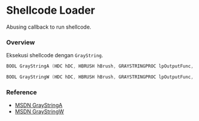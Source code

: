 # Shellcode Loader

Abusing callback to run shellcode.

### Overview

Eksekusi shellcode dengan `GrayString`.

```c++
BOOL GrayStringA (HDC hDC, HBRUSH hBrush, GRAYSTRINGPROC lpOutputFunc, LPARAM lpData, int nCount, int X, int Y, int nWidth, int nHeight);

BOOL GrayStringW (HDC hDC, HBRUSH hBrush, GRAYSTRINGPROC lpOutputFunc, LPARAM lpData, int nCount, int X, int Y, int nWidth, int nHeight);
```

### Reference 

- [MSDN GrayStringA](https://docs.microsoft.com/en-us/windows/win32/api/winuser/nf-winuser-graystringa)
- [MSDN GrayStringW](https://docs.microsoft.com/en-us/windows/win32/api/winuser/nf-winuser-graystringw)
